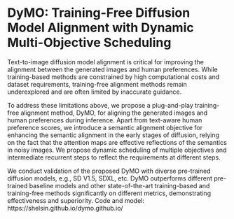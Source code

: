 # DyMO: Training-Free Diffusion Model Alignment with Dynamic Multi-Objective Scheduling

<p>
Text-to-image diffusion model alignment is critical for improving the alignment between the generated images and human preferences. While training-based methods are constrained by high computational costs and dataset requirements, training-free alignment methods remain underexplored and are often limited by inaccurate guidance. 
</p>

<p>
To address these limitations above, we propose a plug-and-play training-free alignment method, DyMO, for aligning the generated images and human preferences during inference. Apart from text-aware human preference scores, we introduce a semantic alignment objective for enhancing the semantic alignment in the early stages of diffusion, relying on the fact that the attention maps are effective reflections of the semantics in noisy images. We propose dynamic scheduling of multiple objectives and intermediate recurrent steps to reflect the requirements at different steps. 
</p>

<p>
We conduct validation of the proposed DyMO with diverse pre-trained diffusion models, e.g., SD V1.5, SDXL, etc. DyMO outperforms different pre-trained baseline models and other state-of-the-art training-based and training-free methods significantly on different metrics, demonstrating effectiveness and superiority. Code and model: https://shelsin.github.io/dymo.github.io/
</p>
